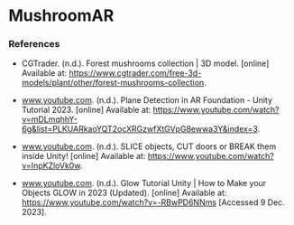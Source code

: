 # MushroomAR

### References

- CGTrader. (n.d.). Forest mushrooms collection | 3D model. [online] Available at: https://www.cgtrader.com/free-3d-models/plant/other/forest-mushrooms-collection.

- www.youtube.com. (n.d.). Plane Detection in AR Foundation - Unity Tutorial 2023. [online] Available at: https://www.youtube.com/watch?v=mDLmqhhY-6g&list=PLKUARkaoYQT2ocXRGzwfXtGVpG8ewwa3Y&index=3.

- www.youtube.com. (n.d.). SLICE objects, CUT doors or BREAK them inside Unity! [online] Available at: https://www.youtube.com/watch?v=InpKZloVk0w.

- www.youtube.com. (n.d.). Glow Tutorial Unity | How to Make your Objects GLOW in 2023 (Updated). [online] Available at: https://www.youtube.com/watch?v=-RBwPD6NNms [Accessed 9 Dec. 2023].
